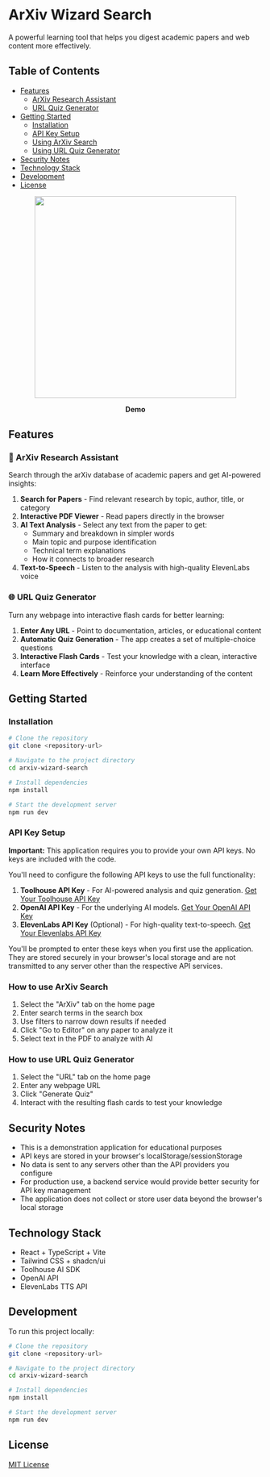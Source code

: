 # ArXiv Wizard Search

A powerful learning tool that helps you digest academic papers and web content more effectively.

## Table of Contents

- [Features](#features)
  - [ArXiv Research Assistant](#-arxiv-research-assistant)
  - [URL Quiz Generator](#-url-quiz-generator)
- [Getting Started](#getting-started)
  - [Installation](#installation)
  - [API Key Setup](#api-key-setup)
  - [Using ArXiv Search](#using-arxiv-search)
  - [Using URL Quiz Generator](#using-url-quiz-generator)
- [Security Notes](#security-notes)
- [Technology Stack](#technology-stack)
- [Development](#development)
- [License](#license)

<p align="center" style="margin-bottom: 0;">
  <img src="demo.gif" width="400">
</p>
<p align="center"><strong>Demo</strong></p>

## Features

### 📄 ArXiv Research Assistant

Search through the arXiv database of academic papers and get AI-powered insights:

1. **Search for Papers** - Find relevant research by topic, author, title, or category
2. **Interactive PDF Viewer** - Read papers directly in the browser
3. **AI Text Analysis** - Select any text from the paper to get:
   - Summary and breakdown in simpler words
   - Main topic and purpose identification
   - Technical term explanations
   - How it connects to broader research
4. **Text-to-Speech** - Listen to the analysis with high-quality ElevenLabs voice

### 🌐 URL Quiz Generator

Turn any webpage into interactive flash cards for better learning:

1. **Enter Any URL** - Point to documentation, articles, or educational content
2. **Automatic Quiz Generation** - The app creates a set of multiple-choice questions
3. **Interactive Flash Cards** - Test your knowledge with a clean, interactive interface
4. **Learn More Effectively** - Reinforce your understanding of the content

## Getting Started

### Installation

```sh
# Clone the repository
git clone <repository-url>

# Navigate to the project directory
cd arxiv-wizard-search

# Install dependencies
npm install

# Start the development server
npm run dev
```

### API Key Setup

**Important:** This application requires you to provide your own API keys. No keys are included with the code.

You'll need to configure the following API keys to use the full functionality:

1. **Toolhouse API Key** - For AI-powered analysis and quiz generation. [Get Your Toolhouse API Key](https://app.toolhouse.ai/settings/api-keys)
2. **OpenAI API Key** - For the underlying AI models. [Get Your OpenAI API Key](https://platform.openai.com/api-keys)
3. **ElevenLabs API Key** (Optional) - For high-quality text-to-speech. [Get Your Elevenlabs API Key](https://elevenlabs.io/app/settings/api-keys)

You'll be prompted to enter these keys when you first use the application. They are stored securely in your browser's local storage and are not transmitted to any server other than the respective API services.

### How to use ArXiv Search

1. Select the "ArXiv" tab on the home page
2. Enter search terms in the search box
3. Use filters to narrow down results if needed
4. Click "Go to Editor" on any paper to analyze it
5. Select text in the PDF to analyze with AI

### How to use URL Quiz Generator

1. Select the "URL" tab on the home page
2. Enter any webpage URL
3. Click "Generate Quiz"
4. Interact with the resulting flash cards to test your knowledge

## Security Notes

- This is a demonstration application for educational purposes
- API keys are stored in your browser's localStorage/sessionStorage
- No data is sent to any servers other than the API providers you configure
- For production use, a backend service would provide better security for API key management
- The application does not collect or store user data beyond the browser's local storage

## Technology Stack

- React + TypeScript + Vite
- Tailwind CSS + shadcn/ui
- Toolhouse AI SDK
- OpenAI API
- ElevenLabs TTS API

## Development

To run this project locally:

```sh
# Clone the repository
git clone <repository-url>

# Navigate to the project directory
cd arxiv-wizard-search

# Install dependencies
npm install

# Start the development server
npm run dev
```

## License

[MIT License](LICENSE)